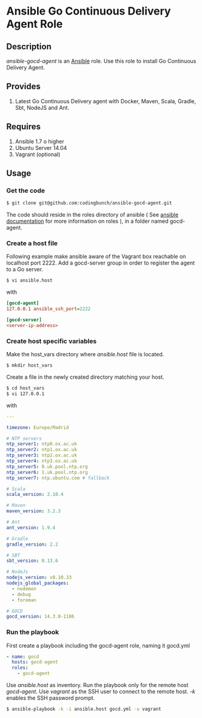 # Ansible Go Continuous Delivery Agent Role

## Description

*ansible-gocd-agent* is an [Ansible](http://ansible.com) role.
Use this role to install Go Continuous Delivery Agent.

## Provides

1. Latest Go Continuous Delivery agent with Docker, Maven, Scala, Gradle, Sbt, NodeJS and Ant.

## Requires

1. Ansible 1.7 o higher
2. Ubuntu Server 14.04
3. Vagrant (optional)

## Usage

### Get the code

```bash
$ git clone git@github.com:codingbunch/ansible-gocd-agent.git
```

The code should reside in the roles directory of ansible ( See [ansible documentation](http://docs.ansible.com/playbooks.html#roles) for more information on roles ), in a folder named gocd-agent.

### Create a host file

Following example make ansible aware of the Vagrant box reachable on localhost port 2222. Add a gocd-server group in order to register the agent to a Go server.

```bash
$ vi ansible.host
```

with

```ini
[gocd-agent]
127.0.0.1 ansible_ssh_port=2222

[gocd-server]
<server-ip-address>
```

### Create host specific variables

Make the host_vars directory where *ansible.host* file is located.

```bash
$ mkdir host_vars
```

Create a file in the newly created directory matching your host.

```bash
$ cd host_vars
$ vi 127.0.0.1
```

with

```yaml
---

timezone: Europe/Madrid

# NTP servers
ntp_server1: ntp0.ox.ac.uk
ntp_server2: ntp1.ox.ac.uk
ntp_server3: ntp2.ox.ac.uk
ntp_server4: ntp3.ox.ac.uk
ntp_server5: 0.uk.pool.ntp.org
ntp_server6: 1.uk.pool.ntp.org
ntp_server7: ntp.ubuntu.com # fallback

# Scala
scala_version: 2.10.4

# Maven
maven_version: 3.2.3

# Ant
ant_version: 1.9.4

# Gradle
gradle_version: 2.2

# SBT
sbt_version: 0.13.6

# NodeJs
nodejs_version: v0.10.33
nodejs_global_packages:
  - nodemon
  - debug
  - foreman

# GOCD
gocd_version: 14.3.0-1186

```

### Run the playbook

First create a playbook including the gocd-agent role, naming it gocd.yml

```yml
- name: gocd
  hosts: gocd-agent
  roles:
    - gocd-agent
```

Use *ansible.host* as inventory. Run the playbook only for the remote host *gocd-agent*. Use *vagrant* as the SSH user to connect to the remote host. *-k* enables the SSH password prompt.

```bash
$ ansible-playbook -k -i ansible.host gocd.yml -u vagrant
```
